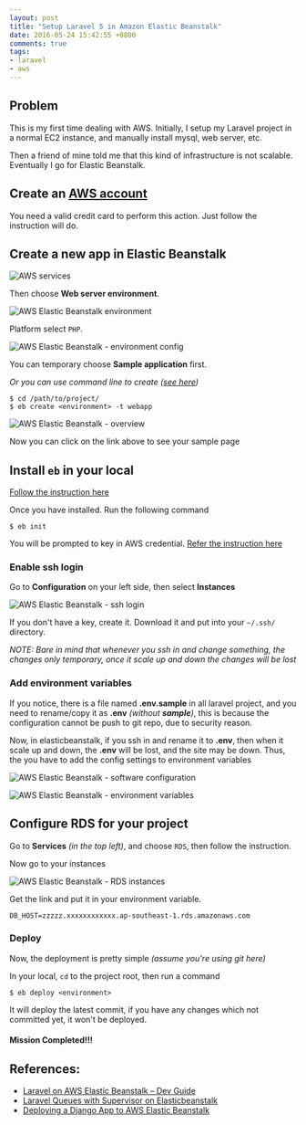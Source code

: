 ```yaml
---
layout: post
title: "Setup Laravel 5 in Amazon Elastic Beanstalk"
date: 2016-05-24 15:42:55 +0800
comments: true
tags: 
- laravel
- aws
---
```


## Problem

This is my first time dealing with AWS. Initially, I setup my Laravel project in a normal EC2 instance, and manually install mysql, web server, etc.

Then a friend of mine told me that this kind of infrastructure is not scalable. Eventually I go for Elastic Beanstalk.

## Create an [AWS account](https://aws.amazon.com/)

You need a valid credit card to perform this action. Just follow the instruction will do.

## Create a new app in Elastic Beanstalk

![AWS services](/images/posts/2016-05-24-setup-laravel-5-in-amazon-elastic-beanstalk/aws-services-eb.png)

Then choose **Web server environment**.

![AWS Elastic Beanstalk environment](/images/posts/2016-05-24-setup-laravel-5-in-amazon-elastic-beanstalk/eb-environment.png)

Platform select `PHP`.

![AWS Elastic Beanstalk - environment config](/images/posts/2016-05-24-setup-laravel-5-in-amazon-elastic-beanstalk/eb-environment-config.png)

You can temporary choose **Sample application** first.

_Or you can use command line to create ([see here](http://docs.aws.amazon.com/elasticbeanstalk/latest/dg/eb3-create.html))_

```
$ cd /path/to/project/
$ eb create <environment> -t webapp
```

![AWS Elastic Beanstalk - overview](/images/posts/2016-05-24-setup-laravel-5-in-amazon-elastic-beanstalk/eb-environment-overview.png)

Now you can click on the link above to see your sample page

## Install `eb` in your local

[Follow the instruction here](https://docs.aws.amazon.com/console/elasticbeanstalk/eb-cli-install)

Once you have installed. Run the following command

```
$ eb init
```

You will be prompted to key in AWS credential. [Refer the instruction here](http://docs.aws.amazon.com/general/latest/gr/getting-aws-sec-creds.html)


### Enable ssh login

Go to **Configuration** on your left side, then select **Instances**

![AWS Elastic Beanstalk - ssh login](/images/posts/2016-05-24-setup-laravel-5-in-amazon-elastic-beanstalk/choose-your-ssh-key.png)

If you don't have a key, create it. Download it and put into your `~/.ssh/` directory.

_NOTE: Bare in mind that whenever you ssh in and change something, the changes only temporary, once it scale up and down the changes will be lost_

### Add environment variables

If you notice, there is a file named **.env.sample** in all laravel project, and you need to rename/copy it as **.env** _(without **sample**)_, this is because the configuration cannot be push to git repo, due to security reason.

Now, in elasticbeanstalk, if you ssh in and rename it to **.env**, then when it scale up and down, the **.env** will be lost, and the site may be down. Thus, the you have to add the config settings to environment variables

![AWS Elastic Beanstalk - software configuration](/images/posts/2016-05-24-setup-laravel-5-in-amazon-elastic-beanstalk/eb-environment-software-config.png)

![AWS Elastic Beanstalk - environment variables](/images/posts/2016-05-24-setup-laravel-5-in-amazon-elastic-beanstalk/eb-env-variable.png)

## Configure RDS for your project

Go to **Services** _(in the top left)_, and choose `RDS`, then follow the instruction.

Now go to your instances

![AWS Elastic Beanstalk - RDS instances](/images/posts/2016-05-24-setup-laravel-5-in-amazon-elastic-beanstalk/rds-instances.png)

Get the link and put it in your environment variable.

```
DB_HOST=zzzzz.xxxxxxxxxxxx.ap-southeast-1.rds.amazonaws.com
```

### Deploy

Now, the deployment is pretty simple _(assume you're using git here)_

In your local, `cd` to the project root, then run a command

```
$ eb deploy <environment>
```

It will deploy the latest commit, if you have any changes which not committed yet, it won't be deployed.

#### Mission Completed!!!


## References:

- [Laravel on AWS Elastic Beanstalk – Dev Guide](http://blog.goforyt.com/laravel-aws-elastic-beanstalk-dev-guide/)
- [Laravel Queues with Supervisor on Elasticbeanstalk](http://www.lifeofguenter.de/2015/04/laravel-queues-with-supervisor-on.html)
- [Deploying a Django App to AWS Elastic Beanstalk](https://realpython.com/blog/python/deploying-a-django-app-to-aws-elastic-beanstalk/)
